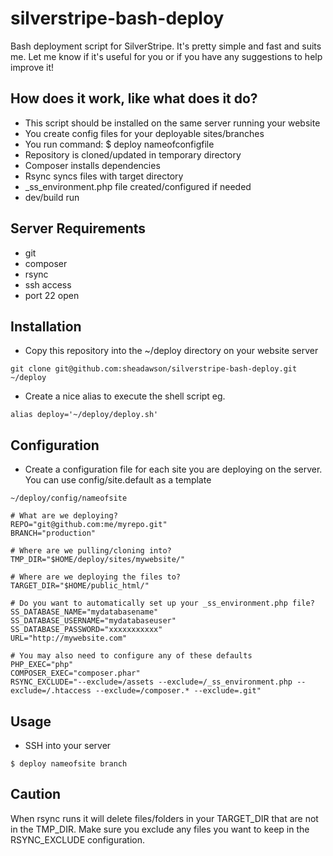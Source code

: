 # silverstripe-bash-deploy

Bash deployment script for SilverStripe. It's pretty simple and fast and suits me. Let me know if it's useful for you or if you have any suggestions to help improve it!

## How does it work, like what does it do?

* This script should be installed on the same server running your website
* You create config files for your deployable sites/branches
* You run command: $ deploy nameofconfigfile
* Repository is cloned/updated in temporary directory
* Composer installs dependencies
* Rsync syncs files with target directory
* _ss_environment.php file created/configured if needed
* dev/build run

## Server Requirements

* git 
* composer
* rsync 
* ssh access
* port 22 open

## Installation

* Copy this repository into the ~/deploy directory on your website server
```
git clone git@github.com:sheadawson/silverstripe-bash-deploy.git ~/deploy
```

* Create a nice alias to execute the shell script eg.
```
alias deploy='~/deploy/deploy.sh'
```

## Configuration

* Create a configuration file for each site you are deploying on the server. You can use config/site.default as a template
```
~/deploy/config/nameofsite
```

```
# What are we deploying?
REPO="git@github.com:me/myrepo.git"
BRANCH="production"

# Where are we pulling/cloning into? 
TMP_DIR="$HOME/deploy/sites/mywebsite/"

# Where are we deploying the files to?
TARGET_DIR="$HOME/public_html/"

# Do you want to automatically set up your _ss_environment.php file?
SS_DATABASE_NAME="mydatabasename"
SS_DATABASE_USERNAME="mydatabaseuser"
SS_DATABASE_PASSWORD="xxxxxxxxxxx"
URL="http://mywebsite.com"

# You may also need to configure any of these defaults
PHP_EXEC="php"
COMPOSER_EXEC="composer.phar"
RSYNC_EXCLUDE="--exclude=/assets --exclude=/_ss_environment.php --exclude=/.htaccess --exclude=/composer.* --exclude=.git"
```

## Usage

* SSH into your server
```
$ deploy nameofsite branch
```

## Caution

When rsync runs it will delete files/folders in your TARGET_DIR that are not in the TMP_DIR. Make sure you exclude any files you want to keep in the RSYNC_EXCLUDE configuration.


